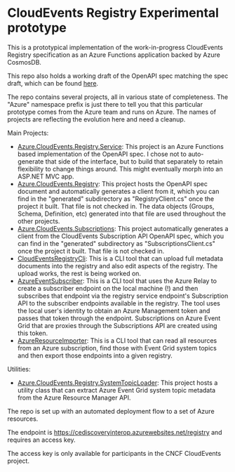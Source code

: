 # CloudEvents Registry Experimental prototype

This is a prototypical implementation of the work-in-progress CloudEvents
Registry specification as an Azure Functions application backed by Azure
CosmosDB.

This repo also holds a working draft of the OpenAPI spec matching the spec
draft, which can be found
[here](src/Azure.CloudEvents.Registry/specs/ce_registry.json).

The repo contains several projects, all in various state of completeness. The
"Azure" namespace prefix is just there to tell you that this particular
prototype comes from the Azure team and runs on Azure. The names of projects are
reflecting the evolution here and need a cleanup.

Main Projects:

* [Azure.CloudEvents.Registry.Service](src/Azure.CloudEvents.Registry.Service/):
  This project is an Azure Functions based implementation of the OpenAPI spec. I
  chose not to auto-generate that side of the interface, but to build that
  separately to retain flexibility to change things around. This might
  eventually morph into an ASP.NET MVC app.
* [Azure.CloudEvents.Registry](src/Azure.CloudEvents.Registry/): This project
  hosts the OpenAPI spec document and automatically generates a client from it,
  which you can find in the "generated" subdirectory as "RegistryClient.cs"
  once the project it built. That file is not checked in. The data objects
  (Groups, Schema, Definition, etc) generated into that file are used throughout
  the other projects.
* [Azure.CloudEvents.Subscriptions](src/Azure.CloudEvents.Subscriptions/): This
  project automatically generates a client from the CloudEvents Subscription API
  OpenAPI spec, which you can find in the "generated" subdirectory as
  "SubscriptionsClient.cs" once the project it built. That file is not checked in. 
* [CloudEventsRegistryCli](src/CloudEventsRegistryCli/): This is a CLI tool that can upload full metadata
  documents into the registry and also edit aspects of the registry. The upload
  works, the rest is being worked on.
* [AzureEventSubscriber](src/AzureEventSubscriber/): This is a CLI tool that
  uses the Azure Relay to create a subscriber endpoint on the local machine (!)
  and then subscribes that endpoint via the registry service endpoint's
  Subscription API to the subscriber endpoints available in the registry. The
  tool uses the local user's identity to obtain an Azure Management token and
  passes that token through the endpoint. Subscriptions on Azure Event Grid that
  are proxies through the Subscriptions API are created using this token.
* [AzureResourceImporter](src/AzureResourceImporter/): This is a CLI tool that can read all resources
  from an Azure subscription, find those with Event Grid system topics and then
  export those endpoints into a given registry. 

Utilities:

* [Azure.CloudEvents.Registry.SystemTopicLoader](src/Azure.CloudEvents.Registry.SystemTopicLoader):
  This project hosts a utility class that can extract Azure Event Grid system
  topic metadata from the Azure Resource Manager API.

The repo is set up with an automated deployment flow to a set of Azure resources.

The endpoint is https://cediscoveryinterop.azurewebsites.net/registry and requires an access key.

The access key is only available for participants in the CNCF CloudEvents project.